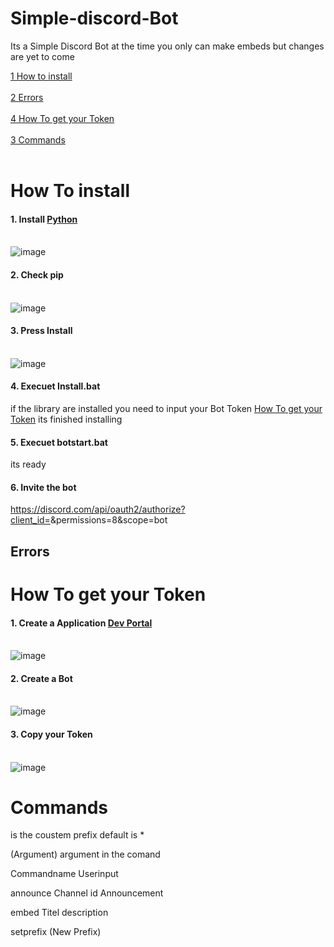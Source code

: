 # Simple-discord-Bot

Its a Simple Discord Bot at the time you only can make embeds but changes are yet to come

[1 How to install](https://github.com/False2p0/Simple-discord-Bot#how-to-install)<br></br>
[2 Errors](https://github.com/False2p0/Simple-discord-Bot#errors)<br></br>
[4 How To get your Token](https://github.com/False2p0/Simple-discord-Bot#how-to-get-your-token)<br></br>
[3 Commands](https://github.com/False2p0/Simple-discord-Bot#commands)<br></br>


# How To install 

#### 1. Install [Python](https://www.python.org/downloads/) <br></br>
![image](https://cdn.discordapp.com/attachments/792392121641730078/792392180085948416/1.PNG)
#### 2. Check pip <br></br>
![image](https://cdn.discordapp.com/attachments/792392121641730078/792392180651261962/2.PNG)
#### 3. Press Install<br></br>
![image](https://cdn.discordapp.com/attachments/792392121641730078/792392181398241320/3.PNG)

#### 4. Execuet Install.bat
  if the library are installed you need to input your Bot Token 
  [How To get your Token](https://github.com/False2p0/Simple-discord-Bot#how-to-get-your-token)
  its finished installing
  
#### 5. Execuet botstart.bat
  its ready 

#### 6. Invite the bot
  https://discord.com/api/oauth2/authorize?client_id=<your client id>&permissions=8&scope=bot

## Errors

# How To get your Token
#### 1. Create a Application [Dev Portal](https://discord.com/developers/applications) <br></br>
![image](https://cdn.discordapp.com/attachments/792392121641730078/792397549906558986/4.PNG)
#### 2. Create a Bot <br></br>
![image](https://media.discordapp.net/attachments/792392121641730078/792397551747203152/5.PNG?width=286&height=134)
#### 3. Copy your Token<br></br>
![image](https://cdn.discordapp.com/attachments/792392121641730078/792397553424400434/6.PNG)

# Commands

<prefix> is the coustem prefix default is *

(Argument) argument in the comand 

Commandname
  Userinput

<prefix>announce 
  Channel id 
  Announcement
  
<prefix>embed
  Titel
  description
  
<prefix>setprefix (New Prefix) 
